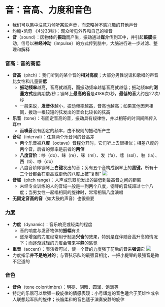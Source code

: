 # 音：音高、力度和音色
* 我们可以集中注意力倾听某些声音，而忽略掉不感兴趣的其他声音
* 约翰•凯奇 《4分33秒》：观众听见外界和自己的噪音
* **音**（sound）：因物体的**振动**而产生，振动通过**媒介**传到耳中，并引起**鼓膜**振动，信号以**神经冲动**（impulse）的方式传到脑中，大脑进行进一步过滤、整理和解释
### 音高：音的高低
* **音高**（pitch）：我们听到的某个音的**相对高度**；大部分男性说话和歌唱的声音比女性和儿童要**低**
  * **振动频率**越高，音高就越高，而振动频率越低音高就越低；振动频率的**测量方式**是周期数/秒；钢琴上**最高的音**是4186次/秒，**最低的音**大约是27次/秒
  * 一般来说，**发音体**越小，振动频率越高，音高也越高；如果其他因素相同，拨动一根较短的弦发出的音会比较长的弦高
* **乐音**（tone）：有固定音高的音，振动具有规律性，并以相等的时间间隔传入耳中
  * 而**噪音**没有固定的频率，由不规则的振动所产生
* **音程**（interval）：任意两个乐音间的音高差
  * 两个乐音被**八度**（octave）音程分开时，它们听上去很相似；相差八度的两个音，后者的频率是前者的**两倍**
  * **八度音阶**：哆（do）、睐（re）、咪（mi）、发（fa）、嗦（sol）、啦（la）、西（ti）、哆（do）
  * 八度音阶即钢琴上**白键**发出的音；另有五个音构成钢琴上的**黑键**，所有十二个音都会在更高或更低的八度上被“复制”
![](images/钢琴键.jpg)
* **音域**（pitch range）：人声或乐器能发出的最低到最高音之间的距离
  * 未经专业训练的人的音域一般是一到两个八度，钢琴的音域超过七个八度；当男女性一起唱相同的旋律时，常常相隔八度演唱
* **无固定音高的音**（如大鼓的声音）也很重要
### 力度
* **力度**（dynamic）：音乐响亮或轻柔的程度
  * 音的响度与发音物体的**振幅**有关
  * 逐渐增强的力度经常用于制造**兴奋**的效果，特别是在伴随音高升高的情况下；而逐渐减轻的力度会带来**平静**的感觉
* **重音**（accent）：表演者可以，使一个音的力度强于前后的音来**强调**它
![](images/重音.jpg)
* 力度指示**并不是绝对的**；与管弦乐队的最强音相比，一把小提琴的最强音是微不足道的
### 音色
* **音色**（tone color/timbre）：明亮、阴暗、圆润、饱满等
* 特定的乐器可以增强一段旋律的情感表现：小号辉煌的音色适合于英雄性或令人联想起军队的旋律；长笛柔和的音色适于演奏安静的旋律